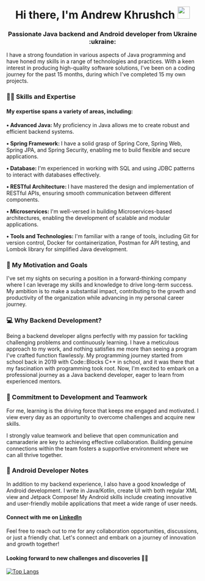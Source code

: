 <h1 align="center">Hi there, I'm Andrew Khrushch
<img src="https://github.com/blackcater/blackcater/raw/main/images/Hi.gif" height="32"/></h1>
<h3 align="center">Passionate Java backend and Android developer from Ukraine :ukraine: </h3>

I have a strong foundation in various aspects of Java programming and have honed my skills in a range of technologies and practices. With a keen interest in producing high-quality software solutions, I've been on a coding journey for the past 15 months, during which I've completed 15 my own projects.

### 👨‍💻 Skills and Expertise
#### My expertise spans a variety of areas, including:

<b> • Advanced Java: </b>
My proficiency in Java allows me to create robust and efficient backend systems.

<b> • Spring Framework: </b> 
I have a solid grasp of Spring Core, Spring Web, Spring JPA, and Spring Security, enabling me to build flexible and secure applications.

<b> • Database: </b>
I'm experienced in working with SQL and using JDBC patterns to interact with databases effectively.

<b> • RESTful Architecture: </b>
I have mastered the design and implementation of RESTful APIs, ensuring smooth communication between different components.

<b> • Microservices: </b>
I'm well-versed in building Microservices-based architectures, enabling the development of scalable and modular applications.

<b> • Tools and Technologies: </b>
I'm familiar with a range of tools, including Git for version control, Docker for containerization, Postman for API testing, and Lombok library for simplified Java development.

### 🚀 My Motivation and Goals
I've set my sights on securing a position in a forward-thinking company where I can leverage my skills and knowledge to drive long-term success. My ambition is to make a substantial impact, contributing to the growth and productivity of the organization while advancing in my personal career journey.

### 💻 Why Backend Development?
Being a backend developer aligns perfectly with my passion for tackling challenging problems and continuously learning. I have a meticulous approach to my work, and nothing satisfies me more than seeing a program I've crafted function flawlessly. My programming journey started from school back in 2019 with Code::Blocks C++ in school, and it was there that my fascination with programming took root. Now, I'm excited to embark on a professional journey as a Java backend developer, eager to learn from experienced mentors.

### 🤝 Commitment to Development and Teamwork
For me, learning is the driving force that keeps me engaged and motivated. I view every day as an opportunity to overcome challenges and acquire new skills.

I strongly value teamwork and believe that open communication and camaraderie are key to achieving effective collaboration. Building genuine connections within the team fosters a supportive environment where we can all thrive together.

### 📱 Android Developer Notes
In addition to my backend experience, I also have a good knowledge of Android development. I write in Java/Kotlin, create UI with both regular XML view and Jetpack Compose! My Android skills include creating innovative and user-friendly mobile applications that meet a wide range of user needs.

#### Connect with me on [LinkedIn](https://www.linkedin.com/in/andrew-khrushch-4a5816269/)

Feel free to reach out to me for any collaboration opportunities, discussions, or just a friendly chat. Let's connect and embark on a journey of innovation and growth together!

#### Looking forward to new challenges and discoveries 🚀🌟

[![Top Langs](https://github-readme-stats.vercel.app/api/top-langs/?username=Saimone2&layout=compact)](https://github.com/Saimone2/github-readme-stats)


